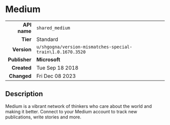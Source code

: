 # Medium
| | |
|-:|-|
|**API name**|`shared_medium`|
|**Tier**|Standard|
|**Version**|`u/shgogna/version-mismatches-special-train\1.0.1670.3520`|
|**Publisher**|**Microsoft**|
|**Created**|Tue Sep 18 2018|
|**Changed**|Fri Dec 08 2023|

## Description
Medium is a vibrant network of thinkers who care about the world and making it better. Connect to your Medium account to track new publications, write stories and more.
